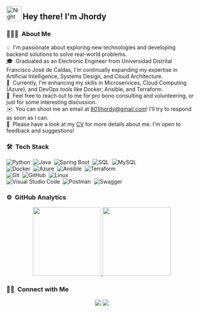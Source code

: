 <img alt="Night Coding" src="./assets/Hand%20Wave.gif" width='40' align="left"/><h2>Hey there! I'm Jhordy</h2>


### 👨🏻‍💻 &nbsp;About Me

💡 &nbsp;I'm passionate about exploring new technologies and developing backend solutions to solve real-world problems.\
🎓 &nbsp;Graduated as an Electronic Engineer from Universidad Distrital Francisco José de Caldas, I'm continually expanding my expertise in Artificial Intelligence, Systems Design, and Cloud Architecture.\
🌱 &nbsp;Currently, I'm enhancing my skills in Microservices, Cloud Computing (Azure), and DevOps tools like Docker, Ansible, and Terraform.\
💬 &nbsp;Feel free to reach out to me for pro bono consulting and volunteering, or just for some interesting discussion.\
✉️ &nbsp;You can shoot me an email at 801jhordy@gmail.com! I'll try to respond as soon as I can.\
📄 &nbsp;Please have a look at my [CV](https://drive.google.com/file/d/1pdui98qr6qodfC7GQ3037PIBy-BSsuVm/view?usp=sharing) for more details about me. I'm open to feedback and suggestions!

### 🛠 &nbsp;Tech Stack

![Python](https://img.shields.io/badge/-Python-05122A?style=flat&logo=python)&nbsp;
![Java](https://img.shields.io/badge/-Java-05122A?style=flat&logo=java&logoColor=FFA518)&nbsp;
![Spring Boot](https://img.shields.io/badge/-Spring%20Boot-05122A?style=flat&logo=springboot)&nbsp;
![SQL](https://img.shields.io/badge/-SQL-05122A?style=flat&logo=postgresql)&nbsp;
![MySQL](https://img.shields.io/badge/-MySQL-05122A?style=flat&logo=mysql&logoColor=4479A1)\
![Docker](https://img.shields.io/badge/-Docker-05122A?style=flat&logo=docker)&nbsp;
![Azure](https://img.shields.io/badge/-Azure-05122A?style=flat&logo=microsoft-azure)&nbsp;
![Ansible](https://img.shields.io/badge/-Ansible-05122A?style=flat&logo=ansible)&nbsp;
![Terraform](https://img.shields.io/badge/-Terraform-05122A?style=flat&logo=terraform)\
![Git](https://img.shields.io/badge/-Git-05122A?style=flat&logo=git)&nbsp;
![GitHub](https://img.shields.io/badge/-GitHub-05122A?style=flat&logo=github)&nbsp;
![Linux](https://img.shields.io/badge/-Linux-05122A?style=flat&logo=linux&logoColor=FCC624)\
![Visual Studio Code](https://img.shields.io/badge/-Visual%20Studio%20Code-05122A?style=flat&logo=visual-studio-code&logoColor=007ACC)&nbsp;
![Postman](https://img.shields.io/badge/-Postman-05122A?style=flat&logo=postman)&nbsp;
![Swagger](https://img.shields.io/badge/-Swagger-05122A?style=flat&logo=swagger)




### ⚙️ &nbsp;GitHub Analytics

<p align="center">
<a href="https://github.com/Jhordy272">
  <img height="180em" src="https://github-readme-stats-eight-theta.vercel.app/api?username=Jhordy272&show_icons=true&theme=algolia&include_all_commits=true&count_private=true"/>
  <img height="180em" src="https://github-readme-stats-eight-theta.vercel.app/api/top-langs/?username=Jhordy272&layout=compact&langs_count=8&theme=algolia"/>
</a>
</p>

### 🤝🏻 &nbsp;Connect with Me

<p align="center">
<a href="https://www.linkedin.com/in/jhordy-agaton"><img src="https://img.shields.io/badge/-Jhordy%20Agaton-0077B5?style=flat&logo=Linkedin&logoColor=white"/></a>
<a href="mailto:801jhordy@gmail.com"><img src="https://img.shields.io/badge/-801jhordy@gmail.com-D14836?style=flat&logo=Gmail&logoColor=white"/></a>
</p>
